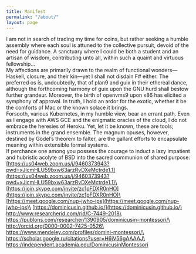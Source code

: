 ```yaml
---
title: Manifest
permalink: "/about/"
layout: page
---
```


I am not in search of trading my time for coins, but rather seeking a humble assembly where each soul is attuned to the collective pursuit, devoid of the need for guidance. A sanctuary where I could be both a student and an artisan of wisdom, contributing unto all, within such a quaint and virtuous fellowship…\
My affections are primarily drawn to the realm of functional wonders—Haskell, closure, and their kin—yet I shall not disdain F# either. The preferred os is, undoubtedly, that of plan9 and guix in their ethereal dance, although the forthcoming harmony of guix upon the GNU hurd shall bestow further grandeur. Moreover, the birth of openvms9 upon x86 has elicited a symphony of approval. In truth, I hold an ardor for the exotic, whether it be the comforts of Mac or the known solace it brings.\
Forsooth, various Kubernetes, in my humble view, bear an errant path. Even as I engage with AWS GCE and the enigmatic oracles of the cloud, I do not embrace the heresies of Heroku. Yet, let it be known, these are tools; instruments in the grand ensemble. The magnum opuses, however, destined by Gödel’s theorem to falter, are the gallant efforts to encapsulate meaning within extensible formal systems.\
If perchance one among you possess the courage to induct a lazy impatient and hubristic acolyte of BSD into the sacred communion of shared purpose:\
[https://us04web.zoom.us/j/9460373943?pwd=xJlcmHLU59bxw63arzRvDXeMctrde1.1](https://us04web.zoom.us/j/9460373943?pwd=xJlcmHLU59bxw63arzRvDXeMctrde1.1)\
[https://join.skype.com/invite/zc1pFDXR0nHO](https://join.skype.com/invite/zc1pFDXR0nHO)\
[https://meet.google.com/nup-jwho-ips](https://meet.google.com/nup-jwho-ips)\
[https://dominicusin.github.io/](https://dominicusin.github.io/)
http://www.researcherid.com/rid/C-7449-2018\
https://publons.com/researcher/1390905/dominicusin-montessori/\
http://orcid.org/0000-0002-7425-0526\
https://www.mendeley.com/profiles/domini-montessori/\
https://scholar.google.ru/citations?user=H6jV56gAAAAJ\
https://independent.academia.edu/DominicusinMontessori